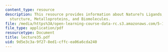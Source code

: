 ```yaml
---
content_type: resource
description: This resource provides information about Nature?s Ligands, Heme, Porphyrin
  sturcture, Metalloproteins, and Biomolecules.
file: /media/https%3A/open-learning-course-data-rc.s3.amazonaws.com/5-112-principles-of-chemical-science-fall-2005/9d5e3c3a9f278ed1cffcea06a6cda240_lecture35.pdf
file_type: application/pdf
resourcetype: Document
title: lecture35.pdf
uid: 9d5e3c3a-9f27-8ed1-cffc-ea06a6cda240
---
```

